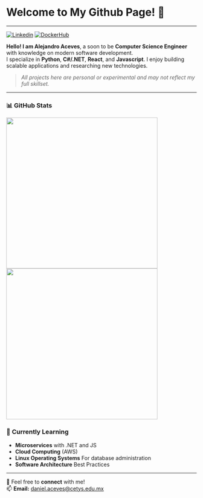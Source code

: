 ﻿# Welcome to My Github Page! 👋

---
[![Linkedin](https://img.shields.io/badge/LinkedIn-Connect-blue?style=for-the-square&logo=linkedin&logoColor=white)](https://www.linkedin.com/in/daniel-alejandro-aceves-pe%C3%B1a-0583a027b/)
[![DockerHub](https://img.shields.io/badge/DockerHub-View-blue?style=for-the-square&logo=dockerhub&logoColor=white)](https://hub.docker.com/repositories/danielaceves)

**Hello! I am Alejandro Aceves**, a soon to be **Computer Science Engineer** with knowledge on modern software development.  
I specialize in **Python**, **C#/.NET**, **React**, and **Javascript**. I enjoy building scalable applications and researching new technologies.
> _All projects here are personal or experimental and may not reflect my full skillset._

---

### 📊 **GitHub Stats**
<p align="left">
  <img src="https://github-readme-stats.vercel.app/api?username=AlejandroAceves&show_icons=true&theme=dark" width="400px">
  <img src="https://github-readme-stats.vercel.app/api/top-langs/?username=AlejandroAceves&layout=compact&theme=dark" width="400px">
</p>


### 🌱 **Currently Learning**
- **Microservices** with .NET and JS
- **Cloud Computing** (AWS)
- **Linux Operating Systems** For database administration
- **Software Architecture** Best Practices

---

💬 Feel free to **connect** with me!  
📫 **Email:** daniel.aceves@cetys.edu.mx
